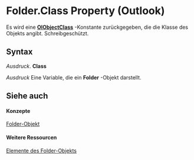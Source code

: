
# Folder.Class Property (Outlook)

Es wird eine  **[OlObjectClass](33d724b3-df3c-2a7f-a80f-93b66d96f588.md)** -Konstante zurückgegeben, die die Klasse des Objekts angibt. Schreibgeschützt.


## Syntax

 _Ausdruck_. **Class**

 _Ausdruck_ Eine Variable, die ein **Folder** -Objekt darstellt.


## Siehe auch


#### Konzepte


[Folder-Objekt](3cf6cda8-6d70-666e-2643-9d9c5b9cacfc.md)
#### Weitere Ressourcen


[Elemente des Folder-Objekts](http://msdn.microsoft.com/library/788acd42-377a-1803-7713-50e45086e2d1%28Office.15%29.aspx)